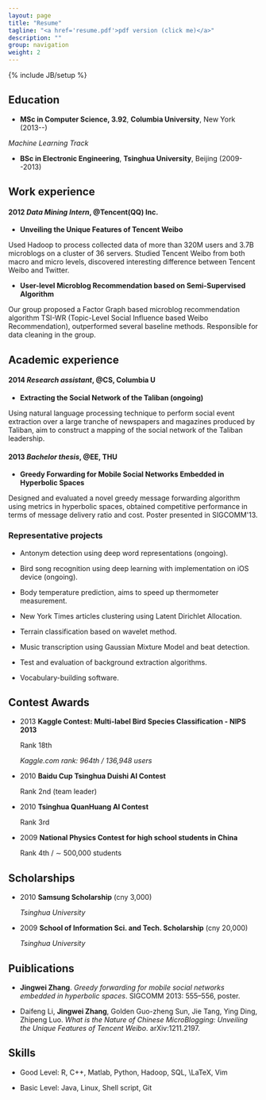 ```yaml
---
layout: page
title: "Resume"
tagline: "<a href='resume.pdf'>pdf version (click me)</a>"
description: ""
group: navigation
weight: 2
---
```

{% include JB/setup %}

## Education

- **MSc in Computer Science, 3.92**, **Columbia University**, New York (2013--)

_Machine Learning Track_

- **BSc in Electronic Engineering**, **Tsinghua University**, Beijing (2009--2013)





## Work experience

#### 2012	*Data Mining Intern*, @Tencent(QQ) Inc.

- **Unveiling the Unique Features of Tencent Weibo**

Used Hadoop to process collected data of more than 320M users and 3.7B microblogs on a cluster of 36 servers. Studied Tencent Weibo from both macro and micro levels, discovered interesting difference between Tencent Weibo and Twitter.

- **User-level Microblog Recommendation based on Semi-Supervised Algorithm**

Our group proposed a Factor Graph based microblog recommendation algorithm TSI-WR (Topic-Level Social Influence based Weibo Recommendation), outperformed several baseline methods. Responsible for data cleaning in the group.


## Academic experience

#### 2014	*Research assistant*, @CS, Columbia U

- **Extracting the Social Network of the Taliban (ongoing)**

Using natural language processing technique to perform social event extraction over a large tranche of newspapers and magazines produced by Taliban, aim to construct a mapping of the social network of the Taliban leadership.
#### 2013	*Bachelor thesis*, @EE, THU

- **Greedy Forwarding for Mobile Social Networks Embedded in Hyperbolic Spaces**

Designed and evaluated a novel greedy message forwarding algorithm using metrics in hyperbolic spaces, obtained competitive performance in terms of message delivery ratio and cost. Poster presented in SIGCOMM'13.


### Representative projects

- Antonym detection using deep word representations (ongoing).

- Bird song recognition using deep learning with implementation on iOS device (ongoing).

- Body temperature prediction, aims to speed up thermometer measurement.

- New York Times articles clustering using Latent Dirichlet Allocation.

- Terrain classification based on wavelet method.

- Music transcription using Gaussian Mixture Model and beat detection.

- Test and evaluation of background extraction algorithms.

- Vocabulary-building software.

## Contest Awards

- 2013	**Kaggle Contest: Multi-label Bird Species Classification - NIPS 2013**

  Rank 18th   

  *Kaggle.com rank: 964th / 136,948 users*

- 2010	**Baidu Cup Tsinghua Duishi AI Contest**

  Rank 2nd (team leader)  

  

- 2010	**Tsinghua QuanHuang AI Contest**

  Rank 3rd   

  

- 2009	**National Physics Contest for high school students in China**

  Rank 4th / $\sim$ 500,000 students   

  



## Scholarships

- 2010	**Samsung Scholarship** (cny 3,000)

  _Tsinghua University_
- 2009	**School of Information Sci. and Tech. Scholarship** (cny 20,000)

  _Tsinghua University_


## Puiblications

- **Jingwei Zhang**. _Greedy forwarding for mobile social networks embedded in hyperbolic spaces_. SIGCOMM 2013: 555–556, poster.

- Daifeng Li, **Jingwei Zhang**, Golden Guo-zheng Sun, Jie Tang, Ying Ding, Zhipeng Luo. _What is the Nature of Chinese MicroBlogging: Unveiling the Unique Features of Tencent Weibo_. arXiv:1211.2197.



## Skills

- Good Level: R, C++, Matlab, Python, Hadoop, SQL, \LaTeX, Vim

- Basic Level: Java, Linux, Shell script, Git



